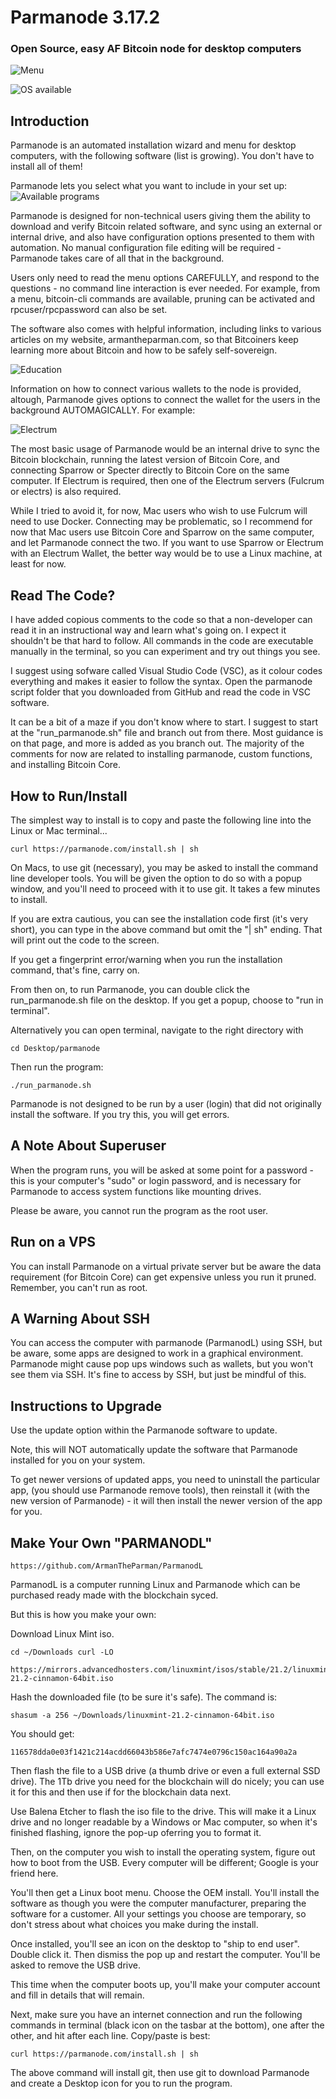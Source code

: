 # Parmanode 3.17.2

### Open Source, easy AF Bitcoin node for desktop computers

![Menu](https://parmanode.com/wp-content/uploads/2023/09/parmanode_menu.png)

![OS available](https://parmanode.com/wp-content/uploads/2023/09/Screen-Shot-2023-09-19-at-4.28.57-pm.png)

## Introduction

Parmanode is an automated installation wizard and menu for desktop computers, with the following software (list is growing). You don't have to install all of them! 

Parmanode lets you select what you want to include in your set up:
![Available programs](https://parmanode.com/wp-content/uploads/2023/09/a-1.png)

Parmanode is designed for non-technical users giving them the ability to  download and verify Bitcoin related software, and sync using an external  or internal drive, and also have configuration options presented to them with automation. No manual configuration file editing will be required - Parmanode takes care of all that in the background.

Users only need to read the menu options CAREFULLY, and respond to
the questions - no command line interaction is ever needed. For example, 
from a menu, bitcoin-cli commands are available, pruning can be activated 
and rpcuser/rpcpassword can also be set.

The software also comes with helpful information, including links to various articles on my website, armantheparman.com, so that Bitcoiners keep learning more about Bitcoin and how to be safely self-sovereign.

![Education](https://www.parmanode.com/wp-content/uploads/2023/09/sss.png)

Information on how  to connect various wallets to the node is provided, altough, Parmanode gives options to connect the wallet for the users in the background AUTOMAGICALLY. For example:

![Electrum](https://parmanode.com/wp-content/uploads/2023/09/electrum.png)

The most basic usage of Parmanode would be an internal drive to sync the Bitcoin blockchain, running the latest version of Bitcoin Core, and connecting Sparrow or Specter directly to Bitcoin Core on the same computer. If Electrum is required, then one of the Electrum servers (Fulcrum or electrs) is also required.

While I tried to avoid it, for now, Mac users who wish to use Fulcrum will need to use Docker. Connecting may be problematic, so I recommend for now that Mac users use Bitcoin Core and Sparrow on the same computer, and let Parmanode connect the two. If you want to use Sparrow or Electrum with an Electrum Wallet, the better way would be to use a Linux machine, at least for now.

## Read The Code?

I have added copious comments to the code so that a non-developer can read it in an instructional way and learn what's going on. I expect it shouldn't be that hard to follow. All commands in the code are executable manually in the terminal, so you can experiment and try out things you see.

I suggest using sofware called Visual Studio Code (VSC), as it colour codes everything and makes it easier to follow the syntax. Open the parmanode script folder that you downloaded from GitHub and read the code in VSC software.

It can be a bit of a maze if you don't know where to start. I suggest to start at the "run_parmanode.sh" file and branch out from there. Most guidance is on that page, and more is added as you branch out. The majority of the comments for now are related to installing parmanode, custom functions, and installing Bitcoin Core.

## How to Run/Install

The simplest way to install is to copy and paste the following line into the Linux or Mac terminal...

    curl https://parmanode.com/install.sh | sh

On Macs, to use git (necessary), you may be asked to install the command line developer tools. You will be given the option to do so with a popup window, and you'll need to proceed with it to use git. It takes a few minutes to install.

If you are extra cautious, you can see the installation code first (it's very short), you can type in the above command but omit the "| sh" ending. That will print out the code to the screen.

If you get a fingerprint error/warning when you run the installation command, that's fine, carry on.

From then on, to run Parmanode, you can double click the run_parmanode.sh file on the desktop. If you get a popup, choose to "run in terminal". 

Alternatively you can open terminal, navigate to the right directory with 

    cd Desktop/parmanode 

Then run the program:

    ./run_parmanode.sh 

Parmanode is not designed to be run by a user (login) that did not originally install the software. If you try this, you will get errors.

## A Note About Superuser

When the program runs, you will be asked at some point for a password - this is your 
computer's "sudo" or login password, and is necessary for Parmanode to access system 
functions like mounting drives.

Please be aware, you cannot run the program as the root user. 

## Run on a VPS

You can install Parmanode on a virtual private server but be aware the data requirement (for Bitcoin Core) can get expensive unless you run it pruned. Remember, you can't run as root.

## A Warning About SSH

You can access the computer with parmanode (ParmanodL) using SSH, but be aware, some apps are designed to work in a graphical environment. Parmanode might cause pop ups windows such as wallets, but you won't see them via SSH. It's fine to access by SSH, but just be mindful of this.

## Instructions to Upgrade

Use the update option within the Parmanode software to update. 

Note, this will NOT automatically update the software that Parmanode installed for you on your system. 

To get newer versions of updated apps, you need to uninstall the particular app, (you should use Parmanode remove tools), then reinstall it (with the new version of Parmanode) - it will then install the newer version of the app for you.

## Make Your Own "PARMANODL"

    https://github.com/ArmanTheParman/ParmanodL 

ParmanodL is a computer running Linux and Parmanode which can be purchased ready made with
the blockchain syced.

But this is how you make your own:

Download Linux Mint iso.

    cd ~/Downloads curl -LO 

    https://mirrors.advancedhosters.com/linuxmint/isos/stable/21.2/linuxmint-21.2-cinnamon-64bit.iso

Hash the downloaded file (to be sure it's safe). The command is:

    shasum -a 256 ~/Downloads/linuxmint-21.2-cinnamon-64bit.iso 

You should get:

    116578dda0e03f1421c214acdd66043b586e7afc7474e0796c150ac164a90a2a 

Then flash the file to a USB drive (a thumb drive or even a full external SSD drive). The 1Tb drive you need for the blockchain will do nicely; you can use it for this and then use if for the blockchain data next.

Use Balena Etcher to flash the iso file to the drive. This will make it a Linux drive and no longer
readable by a Windows or Mac computer, so when it's finished flashing, ignore the pop-up 
oferring you to format it.

Then, on the computer you wish to install the operating system, figure out how to
boot from the USB. Every computer will be different; Google is your friend here.

You'll then get a Linux boot menu. Choose the OEM install. You'll install the software
as though you were the computer manufacturer, preparing the software for a customer.
All your settings you choose are temporary, so don't stress about what choices you make
during the install.

Once installed, you'll see an icon on the desktop to "ship to end user". Double click it.
Then dismiss the pop up and restart the computer. You'll be asked to remove the USB drive.

This time when the computer boots up, you'll make your computer account and fill in details
that will remain.

Next, make sure you have an internet connection and run the following commands in terminal  (black icon on the tasbar at the bottom), one after the other, and hit  after each line. Copy/paste is best:

    curl https://parmanode.com/install.sh | sh

The above command will install git, then use git to download Parmanode and create a Desktop icon for you to run the program.
